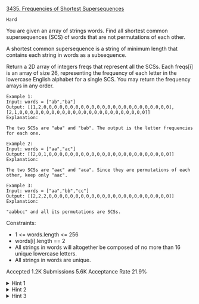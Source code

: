 [3435. Frequencies of Shortest Supersequences](https://leetcode.com/problems/frequencies-of-shortest-supersequences/?slug=frequencies-of-shortest-supersequences&region=global_v2)

`Hard`

You are given an array of strings words. Find all shortest common supersequences (SCS) of words that are not permutations of each other.

A shortest common supersequence is a string of minimum length that contains each string in words as a subsequence.

Return a 2D array of integers freqs that represent all the SCSs. Each freqs[i] is an array of size 26, representing the frequency of each letter in the lowercase English alphabet for a single SCS. You may return the frequency arrays in any order.

```
Example 1:
Input: words = ["ab","ba"]
Output: [[1,2,0,0,0,0,0,0,0,0,0,0,0,0,0,0,0,0,0,0,0,0,0,0,0,0],[2,1,0,0,0,0,0,0,0,0,0,0,0,0,0,0,0,0,0,0,0,0,0,0,0,0]]
Explanation:

The two SCSs are "aba" and "bab". The output is the letter frequencies for each one.

Example 2:
Input: words = ["aa","ac"]
Output: [[2,0,1,0,0,0,0,0,0,0,0,0,0,0,0,0,0,0,0,0,0,0,0,0,0,0]]
Explanation:

The two SCSs are "aac" and "aca". Since they are permutations of each other, keep only "aac".

Example 3:
Input: words = ["aa","bb","cc"]
Output: [[2,2,2,0,0,0,0,0,0,0,0,0,0,0,0,0,0,0,0,0,0,0,0,0,0,0]]
Explanation:

"aabbcc" and all its permutations are SCSs.
```

Constraints:

- 1 <= words.length <= 256
- words[i].length == 2
- All strings in words will altogether be composed of no more than 16 unique lowercase letters.
- All strings in words are unique.

Accepted
1.2K
Submissions
5.6K
Acceptance Rate
21.9%

<details>
<summary>Hint 1</summary>

Each SCS contains at most 2 occurrences of each character. Why?

</details>
<details>
<summary>Hint 2</summary>

Construct every subset of possible characters (1 or 2).

</details>
<details>
<summary>Hint 3</summary>

Check if a supersequence could be constructed using Topological Sort.

</details>